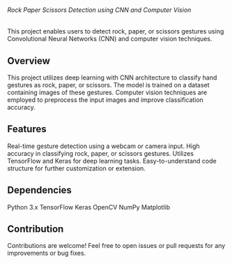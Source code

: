 
###### Rock Paper Scissors Detection using CNN and Computer Vision
This project enables users to detect rock, paper, or scissors gestures using Convolutional Neural Networks (CNN) and computer vision techniques.

## Overview
This project utilizes deep learning with CNN architecture to classify hand gestures as rock, paper, or scissors. The model is trained on a dataset containing images of these gestures. Computer vision techniques are employed to preprocess the input images and improve classification accuracy.

## Features
Real-time gesture detection using a webcam or camera input.
High accuracy in classifying rock, paper, or scissors gestures.
Utilizes TensorFlow and Keras for deep learning tasks.
Easy-to-understand code structure for further customization or extension.

## Dependencies
Python 3.x
TensorFlow
Keras
OpenCV
NumPy
Matplotlib

## Contribution
Contributions are welcome! Feel free to open issues or pull requests for any improvements or bug fixes.

